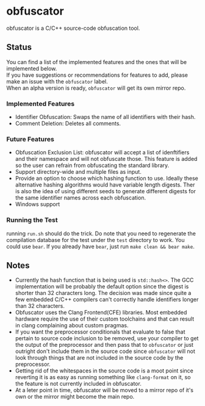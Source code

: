 # obfuscator

obfuscator is a C/C++ source-code obfuscation tool.<br/>

## Status
You can find a list of the implemented features and the ones that will be implemented below.<br/>
If you have suggestions or recommendations for features to add, please make an issue with the `obfuscator` label.<br/>
When an alpha version is ready, `obfuscator` will get its own mirror repo.<br/>

### Implemented Features
* Identifier Obfuscation: Swaps the name of all identifiers with their hash. <br/>
* Comment Deletion: Deletes all comments.<br/>

### Future Features
* Obfuscation Exclusion List: obfuscator will accept a list of idenftifiers and their namespace and will not obfuscate those. This feature is added so the user can refrain from obfuscating the standard library.<br/>
* Support directory-wide and multiple files as input.<br/>
* Provide an option to choose which hashing function to use. Ideally these alternative hashing algorithms would have variable length digests. Ther is also the idea of using different seeds to generate different digests for the same identifier names across each obfuscation.<br/>
* Windows support<br/>

### Running the Test
running `run.sh` should do the trick. Do note that you need to regenerate the compilation database for the test under the `test` directory to work. You could use `bear`. If you already have `bear`, just run `make clean && bear make`.<br/>

## Notes
* Currently the hash function that is being used is `std::hash<>`. The GCC implementation will be probably the default option since the digest is shorter than 32 characters long. The decision was made since quite a few embedded C/C++ compilers can't correctly handle identifiers longer than 32 characters.<br/>
* Obfuscator uses the Clang Frontend(CFE) libraries. Most embedded hardware require the use of their custom toolchains and that can result in clang complaining about custom pragmas.<br/>
* If you want the preprocessor conditionals that evaluate to false that pertain to source code inclusion to be removed, use your compiler to get the output of the preprocessor and then pass that to `obfuscator` or just outright don't include them in the source code since `obfuscator` will not look through things that are not included in the source code by the preprocessor.<br/>
* Getting rid of the whitespaces in the source code is a moot point since reverting it is as easy as running something like `clang-format` on it, so the feature is not currently included in obfuscator.<br/>
* At a leter point in time, obfuscator will be moved to a mirror repo of it's own or the mirror might become the main repo.<br/>
